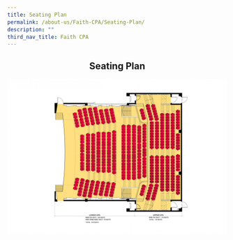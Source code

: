 ```yaml
---
title: Seating Plan
permalink: /about-us/Faith-CPA/Seating-Plan/
description: ""
third_nav_title: Faith CPA
---
```

## <center> Seating Plan </center>

![](/images/CPA%20Seating.jpeg)

